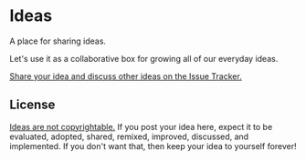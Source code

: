 # Ideas

A place for sharing ideas.

Let's use it as a collaborative box for growing all of our everyday ideas.

[Share your idea and discuss other ideas on the Issue Tracker.](https://github.com/ideashare/ideas/issues)


## License

[Ideas are not copyrightable.](http://en.wikipedia.org/wiki/Idea%E2%80%93expression_divide) If you post your idea here, expect it to be evaluated, adopted, shared, remixed, improved, discussed, and implemented. If you don't want that, then keep your idea to yourself forever!
